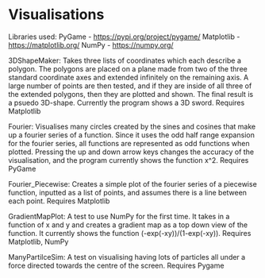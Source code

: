 # Visualisations

Libraries used:
PyGame - https://pypi.org/project/pygame/
Matplotlib - https://matplotlib.org/
NumPy - https://numpy.org/

3DShapeMaker: Takes three lists of coordinates which each describe a polygon. The polygons are placed on a plane made from two of the three standard coordinate axes and extended infinitely on the remaining axis. A large number of points are then tested, and if they are inside of all three of the extended polygons, then they are plotted and shown. The final result is a psuedo 3D-shape. Currently the program shows a 3D sword.
Requires Matplotlib

Fourier: Visualises many circles created by the sines and cosines that make up a fourier series of a function. Since it uses the odd half range expansion for the fourier series, all functions are represented as odd functions when plotted. Pressing the up and down arrow keys changes the accuracy of the visualisation, and the program currently shows the function x^2.
Requires PyGame

Fourier_Piecewise: Creates a simple plot of the fourier series of a piecewise function, inputted as a list of points, and assumes there is a line between each point.
Requires Matplotlib

GradientMapPlot: A test to use NumPy for the first time. It takes in a function of x and y and creates a gradient map as a top down view of the function. It currently shows the function (-exp(-xy))/(1-exp(-xy)).
Requires Matplotlib, NumPy

ManyPartilceSim: A test on visualising having lots of particles all under a force directed towards the centre of the screen.
Requires Pygame
